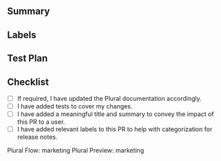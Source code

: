 <!--- Hello Plural contributor! It's great to have you on board! -->

## Summary
<!-- Describe your changes here, include the motivation/context, test coverage, -->
<!-- the type of change i.e. breaking change, new feature, or bug fix -->
<!-- and related GitHub issue or screenshots (if applicable). -->

<!-- Adding a meaningful title and description allows us to better communicate -->
<!-- your work with our users. -->

## Labels
<!-- For breaking changes, add the `breaking-change` label.️ -->
<!-- For bug fixes, add the `bug-fix` label. -->
<!-- For new features and notable changes, add the `enhancement` label. -->


## Test Plan
<!--- Please describe the tests you have added and your testing environment (if applicable). -->


## Checklist
<!--- Go over all the following points to make sure you've checked all that apply before merging. -->
<!--- If you're unsure about any of these, don't hesitate to ask in our Discord. -->

- [ ] If required, I have updated the Plural documentation accordingly.
- [ ] I have added tests to cover my changes.
- [ ] I have added a meaningful title and summary to convey the impact of this PR to a user.
- [ ] I have added relevant labels to this PR to help with categorization for release notes.

Plural Flow: marketing
Plural Preview: marketing